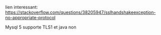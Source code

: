 lien interessant:
https://stackoverflow.com/questions/38205947/sslhandshakeexception-no-appropriate-protocol 

Mysql 5 supporte TLS1 et java non 
